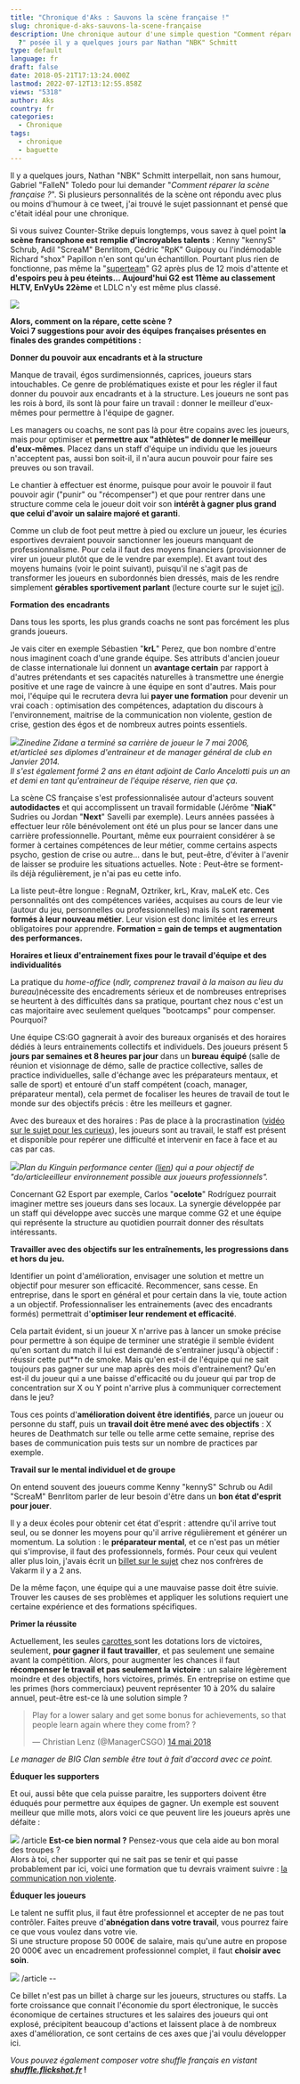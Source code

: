 ```yaml
---
title: "Chronique d'Aks : Sauvons la scène française !"
slug: chronique-d-aks-sauvons-la-scene-française
description: Une chronique autour d'une simple question "Comment réparer la scène française
  ?" posée il y a quelques jours par Nathan "NBK" Schmitt
type: default
language: fr
draft: false
date: 2018-05-21T17:13:24.000Z
lastmod: 2022-07-12T13:12:55.858Z
views: "5318"
author: Aks
country: fr
categories:
  - Chronique
tags:
  - chronique
  - baguette
---
```

Il y a quelques jours, Nathan "NBK" Schmitt⁠ interpellait, non sans humour, Gabriel "FalleN" Toledo⁠ pour lui demander "_Comment réparer la scène française ?_". Si plusieurs personnalités de la scène ont répondu avec plus ou moins d'humour à ce tweet, j'ai trouvé le sujet passionnant et pensé que c'était idéal pour une chronique. 

Si vous suivez Counter-Strike depuis longtemps, vous savez à quel point l**a scène francophone est remplie d'incroyables talents** : Kenny "kennyS" Schrub⁠, Adil "ScreaM" Benrlitom⁠, Cédric "RpK" Guipouy⁠ ou l'indémodable Richard "shox" Papillon⁠ n'en sont qu'un échantillon. Pourtant plus rien de fonctionne, pas même la "[superteam](https://flickshot.fr/fr/images/articles/chronique-daks-la-superteam-francaise-en-statistiques/59a01380b87c7)" G2 après plus de 12 mois d'attente et **d'espoirs peu à peu éteints... Aujourd'hui G2 est 11ème au classement HLTV, EnVyUs 22ème** et LDLC n'y est même plus classé.

![](/images/articles/5afacd0e1aba5/images/z6QEjGGIRL6vWrJKGZyvNm8bFfprNfBKSRfeXnw6.png)  

[](https://twitter.com/G2NBK/status/995807946377449472)

**Alors, comment on la répare, cette scène ?**  
**Voici 7 suggestions pour avoir des équipes françaises présentes en finales des grandes compétitions :** 

**Donner du pouvoir aux encadrants et à la structure**

Manque de travail, égos surdimensionnés, caprices, joueurs stars intouchables. Ce genre de problématiques existe et pour les régler il faut donner du pouvoir aux encadrants et à la structure. Les joueurs ne sont pas les rois à bord, ils sont là pour faire un travail : donner le meilleur d'eux-mêmes pour permettre à l'équipe de gagner. 

Les managers ou coachs, ne sont pas là pour être copains avec les joueurs, mais pour optimiser et **permettre aux "athlètes" de donner le meilleur d'eux-mêmes**. Placez dans un staff d'équipe un individu que les joueurs n'acceptent pas, aussi bon soit-il, il n'aura aucun pouvoir pour faire ses preuves ou son travail. 

Le chantier à effectuer est énorme, puisque pour avoir le pouvoir il faut pouvoir agir ("punir" ou "récompenser") et que pour rentrer dans une structure comme cela le joueur doit voir son **intérêt à gagner plus grand que celui d'avoir un salaire majoré et garanti**. 

Comme un club de foot peut mettre à pied ou exclure un joueur, les écuries esportives devraient pouvoir sanctionner les joueurs manquant de professionnalisme. Pour cela il faut des moyens financiers (provisionner de virer un joueur plutôt que de le vendre par exemple). Et avant tout des moyens humains (voir le point suivant), puisqu'il ne s'agit pas de transformer les joueurs en subordonnés bien dressés, mais de les rendre simplement **gérables sportivement parlant** (lecture courte sur le sujet [ici](https://www.lesechos.fr/idees-debats/cercle/cercle-167367-manager-une-equipe-le-management-sportif-applique-a-lentreprise-2071434.php)).

**Formation des encadrants**

Dans tous les sports, les plus grands coachs ne sont pas forcément les plus grands joueurs.

Je vais citer en exemple Sébastien "**krL**" Perez, que bon nombre d'entre nous imaginent coach d'une grande équipe. Ses attributs d'ancien joueur de classe internationale lui donnent un **avantage certain** par rapport à d'autres prétendants et ses capacités naturelles à transmettre une énergie positive et une rage de vaincre à une équipe en sont d'autres. Mais pour moi, l'équipe qui le recrutera devra lui **payer une formation** pour devenir un vrai coach : optimisation des compétences, adaptation du discours à l'environnement, maitrise de la communication non violente, gestion de crise, gestion des égos et de nombreux autres points essentiels.

![](/images/articles/5afacd0e1aba5/images/nsZFvPQgEfEG68nqQhLisRffVPexA4b3rKS1I5YD.png)_Zinedine Zidane a terminé sa carrière de joueur le 7 mai 2006,_  
 _et/articleé ses diplomes d'entraineur et de manager général de club en Janvier 2014\._   
_Il s'est également formé 2 ans en étant adjoint de Carlo Ancelotti puis un an et demi en tant qu'entraineur de l'équipe réserve, rien que ça._

La scène CS française s'est professionnalisée autour d'acteurs souvent **autodidactes** et qui accomplissent un travail formidable (Jérôme "**NiaK**" Sudries ou Jordan "**Next**" Savelli par exemple). Leurs années passées à effectuer leur rôle bénévolement ont été un plus pour se lancer dans une carrière professionnelle. Pourtant, même eux pourraient considérer à se former à certaines compétences de leur métier, comme certains aspects psycho, gestion de crise ou autre... dans le but, peut-être, d'éviter à l'avenir de laisser se produire les situations actuelles. Note : Peut-être se forment-ils déjà régulièrement, je n'ai pas eu cette info.

La liste peut-être longue : RegnaM, Oztriker, krL, Krav, maLeK etc. Ces personnalités ont des compétences variées, acquises au cours de leur vie (autour du jeu, personnelles ou professionnelles) mais ils sont **rarement formés à leur nouveau métier**. Leur vision est donc limitée et les erreurs obligatoires pour apprendre. **Formation = gain de temps et augmentation des performances.**

**Horaires et lieux d'entrainement fixes pour le travail d'équipe et des individualités**

La pratique du _home-office_ (_ndlr, comprenez travail à la maison au lieu du bureau_)nécessite des encadrements sérieux et de nombreuses entreprises se heurtent à des difficultés dans sa pratique, pourtant chez nous c'est un cas majoritaire avec seulement quelques "bootcamps" pour compenser. Pourquoi?

Une équipe CS:GO gagnerait à avoir des bureaux organisés et des horaires dédiés à leurs entrainements collectifs et individuels. Des joueurs présent 5 **jours par semaines et 8 heures par jour** dans un **bureau équipé** (salle de réunion et visionnage de démo, salle de practice collective, salles de practice individuelles, salle d'échange avec les préparateurs mentaux, et salle de sport) et entouré d'un staff compétent (coach, manager, préparateur mental), cela permet de focaliser les heures de travail de tout le monde sur des objectifs précis : être les meilleurs et gagner. 

Avec des bureaux et des horaires : Pas de place à la procrastination ([vidéo sur le sujet pour les curieux](https://www.youtube.com/watch?v=arj7oStGLkU)), les joueurs sont au travail, le staff est présent et disponible pour repérer une difficulté et intervenir en face à face et au cas par cas.

![](/images/articles/5afacd0e1aba5/images/DO5KCvgOK09AvOb1s9r4BNrcTEXLNhykiPSRgk0o.png)_Plan du Kinguin performance center ([lien](https://teamkinguin.com/team-kinguin-performance-center-en/)) qui a pour objectif de_ 
_"do/articleeilleur environnement possible aux joueurs professionnels"._

Concernant G2 Esport par exemple, Carlos "**ocelote**" Rodríguez pourrait imaginer mettre ses joueurs dans ses locaux. La synergie développée par un staff qui développe avec succès une marque comme G2 et une équipe qui représente la structure au quotidien pourrait donner des résultats intéressants.

**Travailler avec des objectifs sur les entraînements, les progressions dans et hors du jeu.**

Identifier un point d'amélioration, envisager une solution et mettre un objectif pour mesurer son efficacité. Recommencer, sans cesse. En entreprise, dans le sport en général et pour certain dans la vie, toute action a un objectif. Professionnaliser les entrainements (avec des encadrants formés) permettrait d'**optimiser leur rendement et efficacité**.

Cela partait évident, si un joueur X n'arrive pas à lancer un smoke précise pour permettre à son équipe de terminer une stratégie il semble évident qu'en sortant du match il lui est demandé de s'entrainer jusqu'à objectif : réussir cette put\*\*n de smoke. Mais qu'en est-il de l'équipe qui ne sait toujours pas gagner sur une map après des mois d'entrainement? Qu'en est-il du joueur qui a une baisse d'efficacité ou du joueur qui par trop de concentration sur X ou Y point n'arrive plus à communiquer correctement dans le jeu?

Tous ces points d'**amélioration doivent être identifiés**, parce un joueur ou personne du staff, puis un **travail doit être mené avec des objectifs** : X heures de Deathmatch sur telle ou telle arme cette semaine, reprise des bases de communication puis tests sur un nombre de practices par exemple.

**Travail sur le mental individuel et de groupe** 

On entend souvent des joueurs comme Kenny "kennyS" Schrub⁠ ou Adil "ScreaM" Benrlitom⁠ parler de leur besoin d'être dans un **bon état d'esprit pour jouer**. 

Il y a deux écoles pour obtenir cet état d'esprit : attendre qu'il arrive tout seul, ou se donner les moyens pour qu'il arrive régulièrement et générer un momentum. La solution : le **préparateur mental**, et ce n'est pas un métier qui s'improvise, il faut des professionnels, formés. Pour ceux qui veulent aller plus loin, j'avais écrit un [billet sur le sujet](https://www.vakarm.net/news/read/Blog-de-la-redac-C-est-dans-la-tete/7625) chez nos confrères de Vakarm il y a 2 ans.

De la même façon, une équipe qui a une mauvaise passe doit être suivie. Trouver les causes de ses problèmes et appliquer les solutions requiert une certaine expérience et des formations spécifiques.

**Primer la réussite**

Actuellement, les seules [carottes ](http://www.linternaute.com/expression/langue-francaise/6476/la-carotte-ou-le-baton/)sont les dotations lors de victoires, seulement, **pour gagner il faut travailler**, et pas seulement une semaine avant la compétition. Alors, pour augmenter les chances il faut **récompenser le travail et pas seulement la victoire** : un salaire légèrement moindre et des objectifs, hors victoires, primés. En entreprise on estime que les primes (hors commerciaux) peuvent représenter 10 à 20% du salaire annuel, peut-être est-ce là une solution simple ?

> Play for a lower salary and get some bonus for achievements, so that people learn again where they come from? ?
> 
> — Christian Lenz (@ManagerCSGO) [14 mai 2018](https://twitter.com/ManagerCSGO/status/995956981130244096?ref%5Fsrc=twsrc%5Etfw)  

_Le manager de BIG Clan semble être tout à fait d'accord avec ce point._

**Éduquer les supporters**

Et oui, aussi bête que cela puisse paraitre, les supporters doivent être éduqués pour permettre aux équipes de gagner. Un exemple est souvent meilleur que mille mots, alors voici ce que peuvent lire les joueurs après une défaite : 

![](/images/articles/5afacd0e1aba5/images/HgFNq771bZXH4LpSXoLIaKVhBthd4N5C2z52RPh3.png)
/article
**Est-ce bien normal ?** Pensez-vous que cela aide au bon moral des troupes ?  
Alors à toi, cher supporter qui ne sait pas se tenir et qui passe probablement par ici, voici une formation que tu devrais vraiment suivre : [la communication non violente](https://fr.wikipedia.org/wiki/Communication%5Fnon-violente).

**Éduquer les joueurs**

Le talent ne suffit plus, il faut être professionnel et accepter de ne pas tout contrôler. Faites preuve d'**abnégation dans votre travail**, vous pourrez faire ce que vous voulez dans votre vie.  
Si une structure propose 50 000€ de salaire, mais qu'une autre en propose 20 000€ avec un encadrement professionnel complet, il faut **choisir avec soin**. 

![](/images/articles/5afacd0e1aba5/images/FP8fMGz2R4r6oHcZVfeEOga38SpVmRqrmS0g3Cre.png)
/article
\--

Ce billet n'est pas un billet à charge sur les joueurs, structures ou staffs. La forte croissance que connait l'économie du sport électronique, le succès économique de certaines structures et les salaires des joueurs qui ont explosé, précipitent beaucoup d'actions et laissent place à de nombreux axes d'amélioration, ce sont certains de ces axes que j'ai voulu développer ici. 

_Vous pouvez également composer votre shuffle français en vistant_ **[_shuffle.flickshot.fr_](https://shuffle.flickshot.fr) !**
